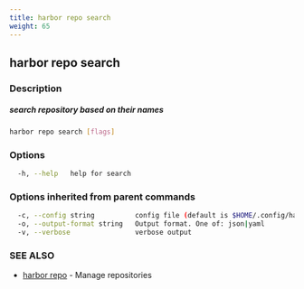 ```yaml
---
title: harbor repo search
weight: 65
---
```

## harbor repo search

### Description

##### search repository based on their names

```sh
harbor repo search [flags]
```

### Options

```sh
  -h, --help   help for search
```

### Options inherited from parent commands

```sh
  -c, --config string          config file (default is $HOME/.config/harbor-cli/config.yaml)
  -o, --output-format string   Output format. One of: json|yaml
  -v, --verbose                verbose output
```

### SEE ALSO

* [harbor repo](harbor-repo.md)	 - Manage repositories

